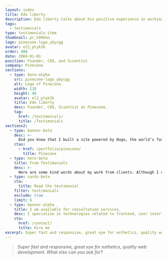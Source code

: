 ```yaml
---
layout: index
title: Edo liberty
description: Edo liberty talks about his positive experience in working with Silvestar Bistrović.
tags:
  - testimonials
type: testimonials-item
thumbnail: pc_h99bkn
logo: pinecone-logo_ybycgg
avatar: el2_ptyk3k
order: 400
date: 2004-01-01
position: Founder, CEO, and Scientist
company: Pinecone
sections:
  - type: hero-alpha
    src: pinecone-logo_ybycgg
    alt: Logo of Pinecone.
    width: 128
    height: 40
    avatar: el2_ptyk3k
    title: Edo liberty
    desc: Founder, CEO, Scientist at Pinecone.
    tag:
      href: /testimonials/
      title: /Testimonials
sections2:
  - type: banner-beta
    desc: >-
      Did you know that I built a site powered by Hugo, the world’s fastest framework for building websites, for Edo?
    ctas:
      - href: /portfolio/pinecone/
        title: Pinecone
  - type: hero-beta
    title: From Testimonials
    desc: >-
      Here are some kind words about my work from clients. Although I collaborated with clients from more than 10 countries, most of them come from **The United States**.
  - type: cards-beta
    cta:
      title: Read the testimonial
    filter: testimonials
    exclude: true
    limit: 6
  - type: banner-alpha
    title: I am available for consultation services.
    desc: I specialize in technologies related to frontend, user interface, and website development.
    cta:
      href: /contact/
      title: Hire me
excerpt: Super fast and responsive, great eye for esthetics, quality web development...
---
```


> _Super fast and responsive, great eye for esthetics, quality web development. What else can you ask for?_
